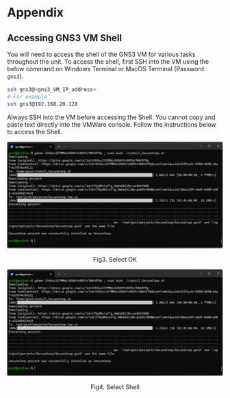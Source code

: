 # Appendix

## Accessing GNS3 VM Shell

You will need to access the shell of the GNS3 VM for various tasks throughout the unit. To access the shell, first SSH into the VM using the below command on Windows Terminal or MacOS Terminal (Password: `gns3`).

```bash
ssh gns3@<gns3_VM_IP_address>
# For example
ssh gns3@192.168.20.128
```

Always SSH into the VM before accessing the Shell. You cannot copy and paste text directly into the VMWare console. Follow the instructions below to access the Shell.

<p align="center">
    <img src="../../assets/a1-fig-3.png" alt="Select OK" />
</p>
<p align="center">
    Fig3. Select OK
</p>



<p align="center">
    <img src="../../assets/a1-fig-4.png" alt="Select Shell" />
</p>
<p align="center">
    Fig4. Select Shell
</p>